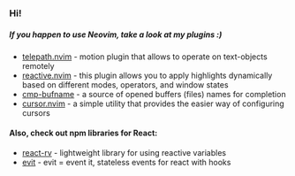 ### Hi!

##### If you happen to use Neovim, take a look at my plugins :)

-  [telepath.nvim](https://github.com/rasulomaroff/telepath.nvim) - motion plugin that allows to operate on text-objects remotely
-  [reactive.nvim](https://github.com/rasulomaroff/reactive.nvim) - this plugin allows you to apply highlights dynamically based on different modes, operators, and window states
-  [cmp-bufname](https://github.com/rasulomaroff/cmp-bufname) - a source of opened buffers (files) names for completion 
-  [cursor.nvim](https://github.com/rasulomaroff/cursor.nvim) - a simple utility that provides the easier way of configuring cursors

#### Also, check out npm libraries for React:

- [react-rv](https://github.com/rasulomaroff/react-rv) - lightweight library for using reactive variables
- [evit](https://github.com/rasulomaroff/evit) - evit = event it, stateless events for react with hooks

